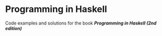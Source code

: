 # Programming in Haskell
Code examples and solutions for the book **_Programming in Haskell (2nd edition)_**
